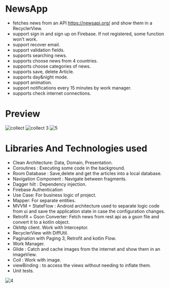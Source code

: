 ﻿# NewsApp
- fetches news from an API https://newsapi.org/ and show them in a RecyclerView.
- support sign in and sign up on Firebase. If not registered, some function won't work.
- support recover email.
- support validation fields.
- supports searching news.
- supports choose news from 4 countries.
- supports choose categories of news.
- supports save, delete Article.
- supports day&night mode.
- support animation.
- support notifications every 15 minutes by work manager.
- supports check internet connections.

# Preview
![collect](https://user-images.githubusercontent.com/108537240/213318988-72368091-3a0c-4b4a-bbaa-6ed5ac82d9c9.jpg)
![collect 3](https://user-images.githubusercontent.com/108537240/214073396-fea7bbda-b595-4e53-8f16-392327809db1.jpg)
![5](https://user-images.githubusercontent.com/108537240/187301558-16fbb29f-9603-466e-825d-c6ae428f28f4.jpg)

# Libraries And Technologies used
- Clean Architecture: Data, Domain, Presentation.
- Coroutines : Executing some code in the background.
- Room Database : Save,delete and get the articles into a local database.
- Navigation Component : Navigate between fragments.
- Dagger hilt : Dependency injection.
- Firebase Authentication 
- Use Case: For business logic of project.
- Mapper: For separate entities.
- MVVM + StateFlow : Android architecture used to separate logic code from ui and save the
  application state in case the configuration changes.
- Retrofit + Gson Converter: Fetch news from rest api as a gson file and convert it to a kotlin
  object.
- Okhttp client. Work with Interceptor.
- RecyclerView with DiffUtil.
- Pagination with Paging 3, Retrofit and kotlin Flow.
- Work Manager.
- Glide : Catch and cache images from the internet and show them in an imageView.
- Coil : Work with image.
- viewBinding : to access the views without needing to inflate them.
- Unit tests.

![4](https://user-images.githubusercontent.com/108537240/218298056-4f011f01-1603-4e95-9fa1-013ec5c601a6.jpg)

